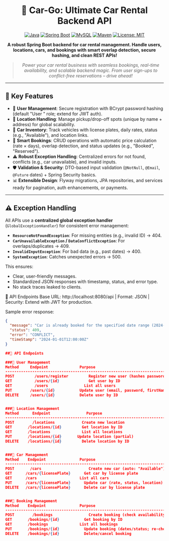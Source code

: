 <div align="center">

# 🚗 Car-Go: Ultimate Car Rental Backend API

[![Java](https://img.shields.io/badge/Java-21-blue.svg)](https://www.oracle.com/java/)
[![Spring Boot](https://img.shields.io/badge/Spring%20Boot-3.5.6-green.svg)](https://spring.io/projects/spring-boot)
[![MySQL](https://img.shields.io/badge/MySQL-8.0%2B-orange.svg)](https://www.mysql.com/)
[![Maven](https://img.shields.io/badge/Maven-3.6%2B-red.svg)](https://maven.apache.org/)
[![License: MIT](https://img.shields.io/badge/License-MIT-yellow.svg)](https://opensource.org/licenses/MIT)

**A robust Spring Boot backend for car rental management. Handle users, locations, cars, and bookings with smart overlap detection, secure hashing, and clean REST APIs!**


> *Power your car rental business with seamless bookings, real-time availability, and scalable backend magic. From user sign-ups to conflict-free reservations – drive ahead!*

</div>

---

## 🌟 Key Features

- 🔐 **User  Management**: Secure registration with BCrypt password hashing (default "User " role; extend for JWT auth).
- 📍 **Location Handling**: Manage pickup/drop-off spots (unique by name + address) for global scalability.
- 🚙 **Car Inventory**: Track vehicles with license plates, daily rates, status (e.g., "Available"), and location links.
- 📅 **Smart Bookings**: CRUD operations with automatic price calculation (rate × days), overlap detection, and status updates (e.g., "Booked", "Reserved").
- ⚠️ **Robust Exception Handling**: Centralized errors for not found, conflicts (e.g., car unavailable), and invalid inputs.
- 🛡️ **Validation & Security**: DTO-based input validation (`@NotNull`, `@Email`, `@Future` dates) + Spring Security basics.
- 📊 **Extensible Design**: Flyway migrations, JPA repositories, and services ready for pagination, auth enhancements, or payments.

---

## ⚠️ Exception Handling

All APIs use a **centralized global exception handler** (`GlobalExceptionHandler`) for consistent error management:

- **`ResourceNotFoundException`**: For missing entities (e.g., invalid ID) → 404.
- **`CarUnavailableException` / `DataConflictException`**: For overlaps/duplicates → 409.
- **`InvalidInputException`**: For bad data (e.g., past dates) → 400.
- **`SystemException`**: Catches unexpected errors → 500.

This ensures:
- Clear, user-friendly messages.
- Standardized JSON responses with timestamp, status, and error type.
- No stack traces leaked to clients.


📂 API Endpoints
Base URL: http://localhost:8080/api | Format: JSON | Security: Extend with JWT for production.

Sample error response:
```json
{
  "message": "Car is already booked for the specified date range (2024-01-01 to 2024-01-05).",
  "status": 409,
  "error": "CONFLICT",
  "timeStamp": "2024-01-01T12:00:00Z"
}

##📂 API Endpoints

###👥 User Management
Method	   Endpoint   	         Purpose	                                            Security Notes
----------------------------------------------------------------------------------------------------------------
POST	     /users/register	     Register new user (hashes password)	                Public
GET      	 /users/{id}	         Get user by ID	                                      Auth Required (JWT)
GET      	 /users	               List all users	                                      Admin Only (Role Check)
PUT	       /users/{id}	         Update user (email, password, firstName)	            Auth Required (Own User)
DELETE	   /users/{id}	         Delete user by ID	                                  Admin Only


###📍 Location Management
Method   	Endpoint	            Purpose	                                               Security Notes
-----------------------------------------------------------------------------------------------------------------
POST    	/locations	          Create new location                       	           Auth Required (Admin)
GET	      /locations/{id}	      Get location by ID                        	           Public
GET	      /locations	          List all locations	                                   Public
PUT	      /locations/{id}  	    Update location (partial)	                             Auth Required (Admin)
DELETE	  /locations/{id}	      Delete location by ID	                                 Admin Only


###🚙 Car Management
Method	  Endpoint	             Purpose                                    	         Security Notes
-----------------------------------------------------------------------------------------------------------------
POST	   /cars	                 Create new car (auto: "Available")	                   Auth Required (Admin)
GET	     /cars/{licensePlate}	   Get car by license plate	                             Public
GET	     /cars	                 List all cars	                                       Public
PUT	     /cars/{licensePlate}	   Update car (rate, status, location)       	           Auth Required (Admin)
DELETE	 /cars/{licensePlate}	   Delete car by license plate	                         Admin Only


###📅 Booking Management
Method	  Endpoint	             Purpose	                                              Security Notes
-----------------------------------------------------------------------------------------------------------------
POST	    /bookings	             Create booking (check availability, calc price)	      Auth Required (User)
GET	      /bookings/{id}	       Get booking by ID	                                    Auth Required (Own/User)
GET	      /bookings	             List all bookings	                                    Admin Only
PUT	      /bookings/{id}	       Update booking (dates/status; re-check overlaps)     	Auth Required (Own)
DELETE	  /bookings/{id}	       Delete/cancel booking	                                Auth Required (Own)



